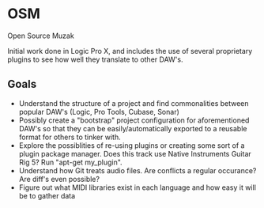 OSM
===

Open Source Muzak

Initial work done in Logic Pro X, and includes the use of several proprietary plugins to see how well they translate to other DAW's.

## Goals

- Understand the structure of a project and find commonalities between popular DAW's (Logic, Pro Tools, Cubase, Sonar)
- Possibly create a "bootstrap" project configuration for aforementioned DAW's so that they can be easily/automatically exported to a reusable format for others to tinker with.
- Explore the possiblities of re-using plugins or creating some sort of a plugin package manager.  Does this track use Native Instruments Guitar Rig 5?  Run "apt-get my_plugin".
- Understand how Git treats audio files.  Are conflicts a regular occurance?  Are diff's even possible?
- Figure out what MIDI libraries exist in each language and how easy it will be to gather data
